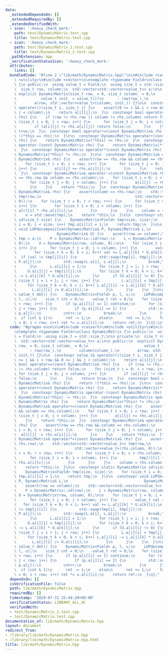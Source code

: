 ```yaml
---
data:
  _extendedDependsOn: []
  _extendedRequiredBy: []
  _extendedVerifiedWith:
  - icon: ':heavy_check_mark:'
    path: test/DynamicMatrix.test.cpp
    title: test/DynamicMatrix.test.cpp
  - icon: ':heavy_check_mark:'
    path: test/DynamicMatrix_2.test.cpp
    title: test/DynamicMatrix_2.test.cpp
  _pathExtension: hpp
  _verificationStatusIcon: ':heavy_check_mark:'
  attributes:
    links: []
  bundledCode: "#line 2 \"lib/math/DynamicMatrix.hpp\"\n\n#include <cassert>\n#include\
    \ <utility>\n#include <vector>\n\ntemplate <typename Field>\nclass DynamicMatrix\
    \ {\n public:\n  using value_t = Field;\n  using size_t = std::size_t;\n\n private:\n\
    \  size_t row, column;\n  std::vector<std::vector<value_t>> a;\n\n public:\n \
    \ explicit DynamicMatrix(size_t row_ = 0, size_t column_ = 0,\n              \
    \           value_t init_ = value_t())\n      : row(row_),\n        column(column_),\n\
    \        a(row, std::vector<value_t>(column, init_)) {}\n\n  constexpr value_t&\
    \ operator()(size_t i, size_t j) {\n    assert(0 <= i && i < row && 0 <= j &&\
    \ j < column);\n    return a[i][j];\n  }\n  constexpr bool operator==(const DynamicMatrix&\
    \ rhs) {\n    if (row != rhs.row || column != rhs.column) return false;\n    for\
    \ (size_t i = 0; i < row; i++) {\n      for (size_t j = 0; j < column; j++) {\n\
    \        if (a[i][j] != rhs.a[i][j]) return false;\n      }\n    }\n    return\
    \ true;\n  }\n  constexpr bool operator!=(const DynamicMatrix& rhs) {\n    return\
    \ !(*this == rhs);\n  }\n\n  constexpr DynamicMatrix operator+(const DynamicMatrix\
    \ rhs) {\n    return DynamicMatrix(*this) += rhs;\n  }\n  constexpr DynamicMatrix\
    \ operator-(const DynamicMatrix rhs) {\n    return DynamicMatrix(*this) -= rhs;\n\
    \  }\n  constexpr DynamicMatrix operator*(const DynamicMatrix rhs) {\n    return\
    \ DynamicMatrix(*this) *= rhs;\n  }\n\n  constexpr DynamicMatrix& operator+=(const\
    \ DynamicMatrix& rhs) {\n    assert(row == rhs.row && column == rhs.column);\n\
    \    for (size_t i = 0; i < row; i++) {\n      for (size_t j = 0; j < column;\
    \ j++) {\n        a[i][j] += rhs.a[i][j];\n      }\n    }\n    return *this;\n\
    \  }\n  constexpr DynamicMatrix& operator-=(const DynamicMatrix& rhs) {\n    assert(row\
    \ == rhs.row && column == rhs.column);\n    for (size_t i = 0; i < row; i++) {\n\
    \      for (size_t j = 0; j < column; j++) {\n        a[i][j] -= rhs.a[i][j];\n\
    \      }\n    }\n    return *this;\n  }\n  constexpr DynamicMatrix& operator*=(const\
    \ DynamicMatrix& rhs) {\n    assert(column == rhs.row);\n    std::vector<std::vector<value_t>>\
    \ tmp(row,\n                                          std::vector<value_t>(rhs.column,\
    \ 0));\n    for (size_t r = 0; r < row; r++) {\n      for (size_t c = 0; c < rhs.column;\
    \ c++) {\n        for (size_t i = 0; i < column; i++) {\n          tmp[r][c] +=\
    \ a[r][i] * rhs.a[i][c];\n        }\n      }\n    }\n    column = rhs.column;\n\
    \    a = std::move(tmp);\n    return *this;\n  }\n\n  constexpr static DynamicMatrix\
    \ id(size_t size) {\n    DynamicMatrix<Field> tmp(size, size);\n    for (size_t\
    \ i = 0; i < size; i++) tmp.a[i][i] = 1;\n    return tmp;\n  }\n\n  constexpr\
    \ void LUPdecomposition(DynamicMatrix& P, DynamicMatrix& L,\n                \
    \                  DynamicMatrix& U) {\n    assert(row == column);\n    std::vector<std::vector<value_t>>\
    \ tmp = a;\n    P = DynamicMatrix::id(row);\n    L = DynamicMatrix(row, column,\
    \ 0);\n    U = DynamicMatrix(row, column, 0);\n\n    for (size_t i = 0; i < row;\
    \ i++) {\n      for (size_t j = 0; j < column; j++) {\n        value_t val = 0;\n\
    \        for (size_t k = 0; k < i; k++) val += L.a[j][k] * U.a[k][i];\n      \
    \  if (val != tmp[j][i]) {\n          std::swap(tmp[i], tmp[j]);\n          std::swap(P.a[i],\
    \ P.a[j]);\n          std::swap(L.a[i], L.a[j]);\n          break;\n        }\n\
    \      }\n      L.a[i][i] = 1;\n      for (size_t j = i; j < row; j++) {\n   \
    \     U.a[i][j] = tmp[i][j];\n        for (size_t k = 0; k < i; k++) U.a[i][j]\
    \ -= L.a[i][k] * U.a[k][j];\n      }\n      if (U.a[i][i] != 0) {\n        for\
    \ (size_t j = i + 1; j < row; j++) {\n          L.a[j][i] = tmp[j][i];\n     \
    \     for (size_t k = 0; k < i; k++) L.a[j][i] -= L.a[j][k] * U.a[k][i];\n   \
    \       L.a[j][i] /= U.a[i][i];\n        }\n      }\n    }\n  }\n\n  constexpr\
    \ value_t det() {\n    DynamicMatrix<Field> p, l, u;\n    LUPdecomposition(p,\
    \ l, u);\n    size_t cnt = 0;\n    value_t ret = 0;\n    for (size_t i = 0; i\
    \ < row; i++) {\n      if (p.a[i][i] == 1) continue;\n      for (size_t j = 1;\
    \ j < row; j++) {\n        if (p.a[j][i] == 1) {\n          std::swap(p.a[i],\
    \ p.a[j]);\n          cnt++;\n          break;\n        }\n      }\n    }\n  \
    \  if (cnt & 1)\n      ret -= 1;\n    else\n      ret += 1;\n    for (size_t i\
    \ = 0; i < row; i++) ret *= u.a[i][i];\n    return ret;\n  }\n};\n"
  code: "#pragma once\n\n#include <cassert>\n#include <utility>\n#include <vector>\n\
    \ntemplate <typename Field>\nclass DynamicMatrix {\n public:\n  using value_t\
    \ = Field;\n  using size_t = std::size_t;\n\n private:\n  size_t row, column;\n\
    \  std::vector<std::vector<value_t>> a;\n\n public:\n  explicit DynamicMatrix(size_t\
    \ row_ = 0, size_t column_ = 0,\n                         value_t init_ = value_t())\n\
    \      : row(row_),\n        column(column_),\n        a(row, std::vector<value_t>(column,\
    \ init_)) {}\n\n  constexpr value_t& operator()(size_t i, size_t j) {\n    assert(0\
    \ <= i && i < row && 0 <= j && j < column);\n    return a[i][j];\n  }\n  constexpr\
    \ bool operator==(const DynamicMatrix& rhs) {\n    if (row != rhs.row || column\
    \ != rhs.column) return false;\n    for (size_t i = 0; i < row; i++) {\n     \
    \ for (size_t j = 0; j < column; j++) {\n        if (a[i][j] != rhs.a[i][j]) return\
    \ false;\n      }\n    }\n    return true;\n  }\n  constexpr bool operator!=(const\
    \ DynamicMatrix& rhs) {\n    return !(*this == rhs);\n  }\n\n  constexpr DynamicMatrix\
    \ operator+(const DynamicMatrix rhs) {\n    return DynamicMatrix(*this) += rhs;\n\
    \  }\n  constexpr DynamicMatrix operator-(const DynamicMatrix rhs) {\n    return\
    \ DynamicMatrix(*this) -= rhs;\n  }\n  constexpr DynamicMatrix operator*(const\
    \ DynamicMatrix rhs) {\n    return DynamicMatrix(*this) *= rhs;\n  }\n\n  constexpr\
    \ DynamicMatrix& operator+=(const DynamicMatrix& rhs) {\n    assert(row == rhs.row\
    \ && column == rhs.column);\n    for (size_t i = 0; i < row; i++) {\n      for\
    \ (size_t j = 0; j < column; j++) {\n        a[i][j] += rhs.a[i][j];\n      }\n\
    \    }\n    return *this;\n  }\n  constexpr DynamicMatrix& operator-=(const DynamicMatrix&\
    \ rhs) {\n    assert(row == rhs.row && column == rhs.column);\n    for (size_t\
    \ i = 0; i < row; i++) {\n      for (size_t j = 0; j < column; j++) {\n      \
    \  a[i][j] -= rhs.a[i][j];\n      }\n    }\n    return *this;\n  }\n  constexpr\
    \ DynamicMatrix& operator*=(const DynamicMatrix& rhs) {\n    assert(column ==\
    \ rhs.row);\n    std::vector<std::vector<value_t>> tmp(row,\n                \
    \                          std::vector<value_t>(rhs.column, 0));\n    for (size_t\
    \ r = 0; r < row; r++) {\n      for (size_t c = 0; c < rhs.column; c++) {\n  \
    \      for (size_t i = 0; i < column; i++) {\n          tmp[r][c] += a[r][i] *\
    \ rhs.a[i][c];\n        }\n      }\n    }\n    column = rhs.column;\n    a = std::move(tmp);\n\
    \    return *this;\n  }\n\n  constexpr static DynamicMatrix id(size_t size) {\n\
    \    DynamicMatrix<Field> tmp(size, size);\n    for (size_t i = 0; i < size; i++)\
    \ tmp.a[i][i] = 1;\n    return tmp;\n  }\n\n  constexpr void LUPdecomposition(DynamicMatrix&\
    \ P, DynamicMatrix& L,\n                                  DynamicMatrix& U) {\n\
    \    assert(row == column);\n    std::vector<std::vector<value_t>> tmp = a;\n\
    \    P = DynamicMatrix::id(row);\n    L = DynamicMatrix(row, column, 0);\n   \
    \ U = DynamicMatrix(row, column, 0);\n\n    for (size_t i = 0; i < row; i++) {\n\
    \      for (size_t j = 0; j < column; j++) {\n        value_t val = 0;\n     \
    \   for (size_t k = 0; k < i; k++) val += L.a[j][k] * U.a[k][i];\n        if (val\
    \ != tmp[j][i]) {\n          std::swap(tmp[i], tmp[j]);\n          std::swap(P.a[i],\
    \ P.a[j]);\n          std::swap(L.a[i], L.a[j]);\n          break;\n        }\n\
    \      }\n      L.a[i][i] = 1;\n      for (size_t j = i; j < row; j++) {\n   \
    \     U.a[i][j] = tmp[i][j];\n        for (size_t k = 0; k < i; k++) U.a[i][j]\
    \ -= L.a[i][k] * U.a[k][j];\n      }\n      if (U.a[i][i] != 0) {\n        for\
    \ (size_t j = i + 1; j < row; j++) {\n          L.a[j][i] = tmp[j][i];\n     \
    \     for (size_t k = 0; k < i; k++) L.a[j][i] -= L.a[j][k] * U.a[k][i];\n   \
    \       L.a[j][i] /= U.a[i][i];\n        }\n      }\n    }\n  }\n\n  constexpr\
    \ value_t det() {\n    DynamicMatrix<Field> p, l, u;\n    LUPdecomposition(p,\
    \ l, u);\n    size_t cnt = 0;\n    value_t ret = 0;\n    for (size_t i = 0; i\
    \ < row; i++) {\n      if (p.a[i][i] == 1) continue;\n      for (size_t j = 1;\
    \ j < row; j++) {\n        if (p.a[j][i] == 1) {\n          std::swap(p.a[i],\
    \ p.a[j]);\n          cnt++;\n          break;\n        }\n      }\n    }\n  \
    \  if (cnt & 1)\n      ret -= 1;\n    else\n      ret += 1;\n    for (size_t i\
    \ = 0; i < row; i++) ret *= u.a[i][i];\n    return ret;\n  }\n};"
  dependsOn: []
  isVerificationFile: false
  path: lib/math/DynamicMatrix.hpp
  requiredBy: []
  timestamp: '2020-07-31 15:44:20+09:00'
  verificationStatus: LIBRARY_ALL_AC
  verifiedWith:
  - test/DynamicMatrix_2.test.cpp
  - test/DynamicMatrix.test.cpp
documentation_of: lib/math/DynamicMatrix.hpp
layout: document
redirect_from:
- /library/lib/math/DynamicMatrix.hpp
- /library/lib/math/DynamicMatrix.hpp.html
title: lib/math/DynamicMatrix.hpp
---
```

